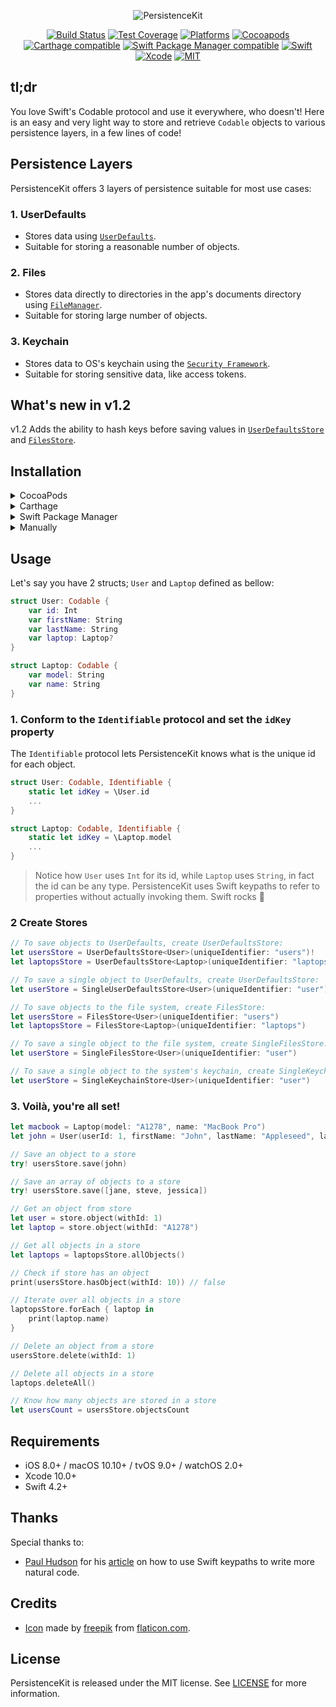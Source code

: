 <p align="center">
<img src="https://raw.githubusercontent.com/Teknasyon-Teknoloji/PersistenceKit/master/Assets/logo.png" title="PersistenceKit">
</p>

<p align="center">
<a href="https://travis-ci.org/Teknasyon-Teknoloji/PersistenceKit"><img src="https://travis-ci.org/Teknasyon-Teknoloji/PersistenceKit.svg?branch=master" alt="Build Status"></a>
<a href="https://codecov.io/gh/Teknasyon-Teknoloji/PersistenceKit"><img src="https://codecov.io/gh/Teknasyon-Teknoloji/PersistenceKit/branch/master/graph/badge.svg" alt="Test Coverage" /></a>
<a href="https://github.com/Teknasyon-Teknoloji/PersistenceKit"><img src="https://img.shields.io/cocoapods/p/PersistenceKit.svg?style=flat" alt="Platforms" /></a>
<a href="https://cocoapods.org/pods/PersistenceKit"><img src="https://img.shields.io/cocoapods/v/PersistenceKit.svg" alt="Cocoapods" /></a>
<a href="https://github.com/Carthage/Carthage"><img src="https://img.shields.io/badge/Carthage-compatible-4BC51D.svg?style=flat" alt="Carthage compatible" /></a>
<a href="https://swift.org/package-manager/"><img src="https://img.shields.io/badge/SPM-compatible-4BC51D.svg?style=flat" alt="Swift Package Manager compatible" /></a>
<a href="https://swift.org"><img src="https://img.shields.io/badge/Swift-4.2-orange.svg" alt="Swift" /></a>
<a href="https://developer.apple.com/xcode"><img src="https://img.shields.io/badge/Xcode-10-blue.svg" alt="Xcode"></a>
<a href="https://github.com/Teknasyon-Teknoloji/PersistenceKit/blob/master/LICENSE"><img src="https://img.shields.io/badge/License-MIT-red.svg" alt="MIT"></a>
</p>


## tl;dr
You love Swift's Codable protocol and use it everywhere, who doesn't!
Here is an easy and very light way to store and retrieve `Codable` objects to various persistence layers, in a few lines of code!

## Persistence Layers

PersistenceKit offers 3 layers of persistence suitable for most use cases:

### 1. UserDefaults
- Stores data using [`UserDefaults`](https://developer.apple.com/documentation/foundation/userdefaults).
- Suitable for storing a reasonable number of objects.

### 2. Files
- Stores data directly to directories in the app's documents directory using [`FileManager`](https://developer.apple.com/documentation/foundation/filemanager).
- Suitable for storing large number of objects.

### 3. Keychain
- Stores data to OS's keychain using the [`Security Framework`](https://developer.apple.com/documentation/security).
- Suitable for storing sensitive data, like access tokens.

## What's new in v1.2

v1.2 Adds the ability to hash keys before saving values in [`UserDefaultsStore`](https://github.com/Teknasyon-Teknoloji/PersistenceKit/blob/master/Sources/UserDefaults/UserDefaultsStore.swift) and [`FilesStore`](https://github.com/Teknasyon-Teknoloji/PersistenceKit/blob/master/Sources/Files/FilesStore.swift).

## Installation

<details>
<summary>CocoaPods</summary>
</br>
<p>To integrate PersistenceKit into your Xcode project using <a href="http://cocoapods.org">CocoaPods</a>, specify it in your <code>Podfile</code>:</p>
<pre><code class="ruby language-ruby">pod 'PersistenceKit'</code></pre>
</details>

<details>
<summary>Carthage</summary>
</br>
<p>To integrate PersistenceKit into your Xcode project using <a href="https://github.com/Carthage/Carthage">Carthage</a>, specify it in your <code>Cartfile</code>:</p>

<pre><code class="ogdl language-ogdl">github "Teknasyon-Teknoloji/PersistenceKit"
</code></pre>
</details>

<details>
<summary>Swift Package Manager</summary>
</br>
<p>You can use <a href="https://swift.org/package-manager">The Swift Package Manager</a> to install <code>PersistenceKit</code> by adding the proper description to your <code>Package.swift</code> file:</p>

<pre><code class="swift language-swift">import PackageDescription

let package = Package(
  name: "YOUR_PROJECT_NAME",
  targets: [],
  dependencies: [
    .package(url: "https://github.com/Teknasyon-Teknoloji/PersistenceKit.git", from: "0.1")
  ]
)
</code></pre>

<p>Note that the <a href="https://swift.org/package-manager">Swift Package Manager</a> is still in early design and development, for more information checkout its <a href="https://github.com/apple/swift-package-manager">GitHub Page</a></p>
</details>

<details>
<summary>Manually</summary>
</br>
<p>Add the <a href="https://github.com/Teknasyon-Teknoloji/PersistenceKit/tree/master/Sources">Sources</a> folder to your Xcode project.</p>
</details>


## Usage

Let's say you have 2 structs; `User` and `Laptop` defined as bellow:

```swift
struct User: Codable {
	var id: Int
	var firstName: String
	var lastName: String
	var laptop: Laptop?
}
```

```swift
struct Laptop: Codable {
	var model: String
	var name: String
}
```

### 1. Conform to the `Identifiable` protocol and set the `idKey` property

The `Identifiable` protocol lets PersistenceKit knows what is the unique id for each object.

```swift
struct User: Codable, Identifiable {
	static let idKey = \User.id
	...
}
```

```swift
struct Laptop: Codable, Identifiable {
	static let idKey = \Laptop.model
	...
}
```

> Notice how `User` uses `Int` for its id, while `Laptop` uses `String`, in fact the id can be any type. PersistenceKit uses Swift keypaths to refer to properties without actually invoking them. Swift rocks 🤘

### 2 Create Stores

```swift
// To save objects to UserDefaults, create UserDefaultsStore:
let usersStore = UserDefaultsStore<User>(uniqueIdentifier: "users")!
let laptopsStore = UserDefaultsStore<Laptop>(uniqueIdentifier: "laptops")!

// To save a single object to UserDefaults, create UserDefaultsStore:
let userStore = SingleUserDefaultsStore<User>(uniqueIdentifier: "user")!

// To save objects to the file system, create FilesStore:
let usersStore = FilesStore<User>(uniqueIdentifier: "users")
let laptopsStore = FilesStore<Laptop>(uniqueIdentifier: "laptops")

// To save a single object to the file system, create SingleFilesStore:
let userStore = SingleFilesStore<User>(uniqueIdentifier: "user")

// To save a single object to the system's keychain, create SingleKeychainStore:
let userStore = SingleKeychainStore<User>(uniqueIdentifier: "user")
```


### 3. Voilà, you're all set!

```swift
let macbook = Laptop(model: "A1278", name: "MacBook Pro")
let john = User(userId: 1, firstName: "John", lastName: "Appleseed", laptop: macbook)

// Save an object to a store
try! usersStore.save(john)

// Save an array of objects to a store
try! usersStore.save([jane, steve, jessica])

// Get an object from store
let user = store.object(withId: 1)
let laptop = store.object(withId: "A1278")

// Get all objects in a store
let laptops = laptopsStore.allObjects()

// Check if store has an object
print(usersStore.hasObject(withId: 10)) // false

// Iterate over all objects in a store
laptopsStore.forEach { laptop in
	print(laptop.name)
}

// Delete an object from a store
usersStore.delete(withId: 1)

// Delete all objects in a store
laptops.deleteAll()

// Know how many objects are stored in a store
let usersCount = usersStore.objectsCount
```

## Requirements

- iOS 8.0+ / macOS 10.10+ / tvOS 9.0+ / watchOS 2.0+
- Xcode 10.0+
- Swift 4.2+


## Thanks

Special thanks to:
- [Paul Hudson](https://twitter.com/twostraws) for his [article](https://www.hackingwithswift.com/articles/57/how-swift-keypaths-let-us-write-more-natural-code) on how to use Swift keypaths to write more natural code.

## Credits
- [Icon](https://www.flaticon.com/free-icon/box_1198446) made by [freepik](https://www.flaticon.com/authors/freepik) from [flaticon.com](https://www.flaticon.com).


## License

PersistenceKit is released under the MIT license. See [LICENSE](https://github.com/Teknasyon-Teknoloji/PersistenceKit/blob/master/LICENSE) for more information.
